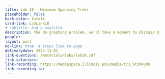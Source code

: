 ```yaml
---
title: Lab 18 - Minimum Spanning Trees
placeholder: false
back-color: fafaf4
card-link: LabLink18
# subtitle: And a subtitle
description: The OG graphing problem, we'll take a moment to discuss minimum spanning tree problems.
people:
layout: post
no-link: true  # stops link to page 
deliverydate: 2024-11-01
link-questions: /materials/labs/lab18.pdf
link-solutions: 
link-recording: https://mediaspace.illinois.edu/media/t/1_6t3h4umk
link-recording-ta:
---
```










